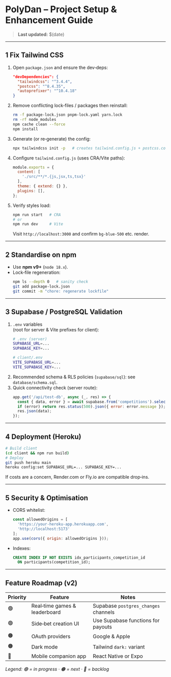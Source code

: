 # PolyDan – Project Setup & Enhancement Guide

> **Last updated:** $(date)

---

## 1  Fix Tailwind CSS

1. Open `package.json` and ensure the dev‑deps:
   ```json
   "devDependencies": {
     "tailwindcss": "^3.4.4",
     "postcss": "^8.4.35",
     "autoprefixer": "^10.4.18"
   }
   ```
2. Remove conflicting lock‑files / packages then reinstall:
   ```bash
   rm -f package-lock.json pnpm-lock.yaml yarn.lock
   rm -rf node_modules
   npm cache clean --force
   npm install
   ```
3. Generate (or re‑generate) the config:
   ```bash
   npx tailwindcss init -p   # creates tailwind.config.js + postcss.config.js
   ```
4. Configure `tailwind.config.js` (uses CRA/Vite paths):
   ```js
   module.exports = {
     content: [
       './src/**/*.{js,jsx,ts,tsx}'
     ],
     theme: { extend: {} },
     plugins: [],
   };
   ```
5. Verify styles load:
   ```bash
   npm run start   # CRA
   # or
   npm run dev     # Vite
   ```
   Visit `http://localhost:3000` and confirm `bg-blue-500` etc. render.

---

## 2  Standardise on npm

* Use **npm v9+** (`node 18.x`).
* Lock‑file regeneration:
  ```bash
  npm ls --depth 0   # sanity check
  git add package-lock.json
  git commit -m "chore: regenerate lockfile"
  ```

---

## 3  Supabase / PostgreSQL Validation

1. `.env` variables  
   (root for server & Vite prefixes for client):
   ```bash
   # .env (server)
   SUPABASE_URL=...
   SUPABASE_KEY=...

   # client/.env
   VITE_SUPABASE_URL=...
   VITE_SUPABASE_KEY=...
   ```
2. Recommended schema & RLS policies (`supabase/sql`): see `database/schema.sql`.
3. Quick connectivity check (server route):
   ```js
   app.get('/api/test-db', async (_, res) => {
     const { data, error } = await supabase.from('competitions').select('*');
     if (error) return res.status(500).json({ error: error.message });
     res.json(data);
   });
   ```

---

## 4  Deployment (Heroku)

```bash
# Build client
(cd client && npm run build)
# Deploy
git push heroku main
heroku config:set SUPABASE_URL=... SUPABASE_KEY=...
```

If costs are a concern, Render.com or Fly.io are compatible drop‑ins.

---

## 5  Security & Optimisation

* CORS whitelist:
  ```js
  const allowedOrigins = [
    'https://your‑heroku‑app.herokuapp.com',
    'http://localhost:5173'
  ];
  app.use(cors({ origin: allowedOrigins }));
  ```
* Indexes:
  ```sql
  CREATE INDEX IF NOT EXISTS idx_participants_competition_id
    ON participants(competition_id);
  ```

---

## Feature Roadmap (v2)

| Priority | Feature | Notes |
|----------|---------|-------|
| 🟢  | Real‑time games & leaderboard | Supabase `postgres_changes` channels |
| 🟢  | Side‑bet creation UI | Use Supabase functions for payouts |
| 🟠  | OAuth providers | Google & Apple |
| 🟠  | Dark mode | Tailwind `dark:` variant |
| 🔴  | Mobile companion app | React Native or Expo |

*Legend: 🟢 = in progress · 🟠 = next · 🔴 = backlog* 